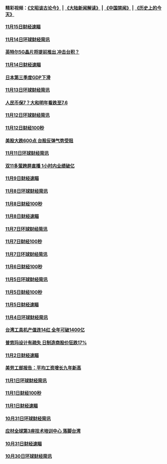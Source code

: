 #### 精彩视频：[《文昭谈古论今》](https://github.com/gfw-breaker/wenzhao/blob/master/README.md?t=11160631) | [《大陆新闻解读》](https://github.com/gfw-breaker/ntdtv-comedy/blob/master/README.md?t=11160631) | [《中国禁闻》](https://github.com/gfw-breaker/ntdtv-news/blob/master/README.md?t=11160631) | [《历史上的今天》](https://github.com/gfw-breaker/today-in-history/blob/master/README.md?t=11160631) 

#### [11月15日财经速瞄](../pages/news208/a1399510.md?t=11160631) 

#### [11月14日环球财经简讯](../pages/news208/a1399463.md?t=11160631) 

#### [英特尔5G晶片将提前推出 冲击台积？](../pages/news208/a1399449.md?t=11160631) 

#### [11月14日财经速瞄](../pages/news208/a1399351.md?t=11160631) 

#### [日本第三季度GDP下滑](../pages/news208/a1399321.md?t=11160631) 

#### [11月13日环球财经简讯](../pages/news208/a1399307.md?t=11160631) 

#### [人民币保7？大和明年看跌至7.6](../pages/news208/a1399186.md?t=11160631) 

#### [11月12日环球财经简讯](../pages/news208/a1399165.md?t=11160631) 

#### [11月12日财经100秒](../pages/news208/a1399159.md?t=11160631) 

#### [美股大跌600点 台股反弹气势受阻](../pages/news208/a1399118.md?t=11160631) 

#### [11月11日环球财经简讯](../pages/news208/a1399019.md?t=11160631) 

#### [双11多萤跨屏直播 1小时内业绩破亿](../pages/news208/a1399006.md?t=11160631) 

#### [11月9日财经速瞄](../pages/news208/a1398742.md?t=11160631) 

#### [11月8日环球财经简讯](../pages/news208/a1398716.md?t=11160631) 

#### [11月8日财经100秒](../pages/news208/a1398701.md?t=11160631) 

#### [11月8日财经速瞄](../pages/news208/a1398608.md?t=11160631) 

#### [11月7日环球财经简讯](../pages/news208/a1398563.md?t=11160631) 

#### [11月7日财经100秒](../pages/news208/a1398546.md?t=11160631) 

#### [11月7日环球财经简讯](../pages/news208/a1398431.md?t=11160631) 

#### [11月6日财经100秒](../pages/news208/a1398407.md?t=11160631) 

#### [11月5日环球财经简讯](../pages/news208/a1398262.md?t=11160631) 

#### [11月5日财经100秒](../pages/news208/a1398249.md?t=11160631) 

#### [11月5日财经速瞄](../pages/news208/a1398159.md?t=11160631) 

#### [11月4日环球财经简讯](../pages/news208/a1398126.md?t=11160631) 

#### [台湾工具机产值连14红 全年可破1400亿](../pages/news208/a1398100.md?t=11160631) 

#### [普悠玛设计有疏失 日制造商股价狂跌17%](../pages/news208/a1398015.md?t=11160631) 

#### [11月2日财经速瞄](../pages/news208/a1397864.md?t=11160631) 

#### [美劳工部报告：平均工资增长九年新高](../pages/news208/a1397816.md?t=11160631) 

#### [11月1日环球财经简讯](../pages/news208/a1397814.md?t=11160631) 

#### [11月1日财经100秒](../pages/news208/a1397785.md?t=11160631) 

#### [11月1日财经速瞄](../pages/news208/a1397712.md?t=11160631) 

#### [10月31日环球财经简讯](../pages/news208/a1397656.md?t=11160631) 

#### [应材全球第3座技术培训中心 落脚台湾](../pages/news208/a1397640.md?t=11160631) 

#### [10月31日财经速瞄](../pages/news208/a1397568.md?t=11160631) 

#### [10月30日环球财经简讯](../pages/news208/a1397518.md?t=11160631) 

